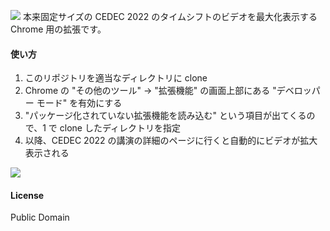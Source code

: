 ![](https://user-images.githubusercontent.com/1488611/64477019-6129a500-d1d1-11e9-90bc-52f1b8e8bb01.png)
本来固定サイズの CEDEC 2022 のタイムシフトのビデオを最大化表示する Chrome 用の拡張です。

#### 使い方
1. このリポジトリを適当なディレクトリに clone
2. Chrome の "その他のツール" -> "拡張機能" の画面上部にある "デベロッパー モード" を有効にする
3. "パッケージ化されていない拡張機能を読み込む" という項目が出てくるので、1 で clone したディレクトリを指定
4. 以降、CEDEC 2022 の講演の詳細のページに行くと自動的にビデオが拡大表示される

![](https://user-images.githubusercontent.com/1488611/64477022-62f36880-d1d1-11e9-9336-2f9768e88465.png)

#### License
Public Domain